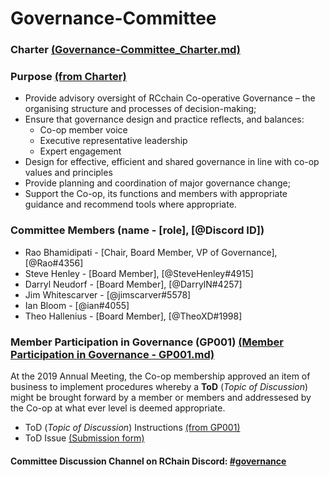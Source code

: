 # Governance-Committee

### Charter [(Governance-Committee_Charter.md)](/Governance-Committee_Charter.md)

### Purpose [(from Charter)](/Governance-Committee_Charter.md#purpose-and-objectives)
 - Provide advisory oversight of RCchain Co-operative Governance – the organising structure and processes of decision-making;
 - Ensure that governance design and practice reflects, and balances:
   - Co-op member voice
   - Executive representative leadership
   - Expert engagement
 - Design for effective, efficient and  shared  governance in line with co-op values and principles
 - Provide planning and coordination of major governance change;
 - Support the Co-op, its functions and members with appropriate guidance and recommend tools where appropriate.

### Committee Members (name - [role], [@Discord ID])
   - Rao Bhamidipati - [Chair, Board Member, VP of Governance], [@Rao#4356]
   - Steve Henley - [Board Member], [@SteveHenley#4915]
   - Darryl Neudorf - [Board Member], [@DarrylN#4257]
   - Jim Whitescarver - [@jimscarver#5578]
   - Ian Bloom - [@ian#4055]
   - Theo Hallenius - [Board Member], [@TheoXD#1998]
 
### Member Participation in Governance (GP001) [(Member Participation in Governance - GP001.md)](/Member%20Participation%20in%20Governance%20-%20GP001.md)
At the 2019 Annual Meeting, the Co-op membership approved an item of business to implement procedures whereby a **ToD** (*Topic of Discussion*) might be brought forward by a member or members and addressesed by the Co-op at what ever level is deemed appropriate.

 - ToD (*Topic of Discussion*) Instructions [(from GP001)](/Member%20Participation%20in%20Governance%20-%20GP001.md#process)
 - ToD Issue [(Submission form)](https://github.com/rchain/Governance-Committee/issues/new?assignees=&labels=&template=tod---topic-of-discussion.md&title=%5BToD%5D%3C%21--+title+goes+here+--%3E)

#### Committee Discussion Channel on RChain Discord: [#governance](https://discord.com/channels/375365542359465989/393462637100400650)
